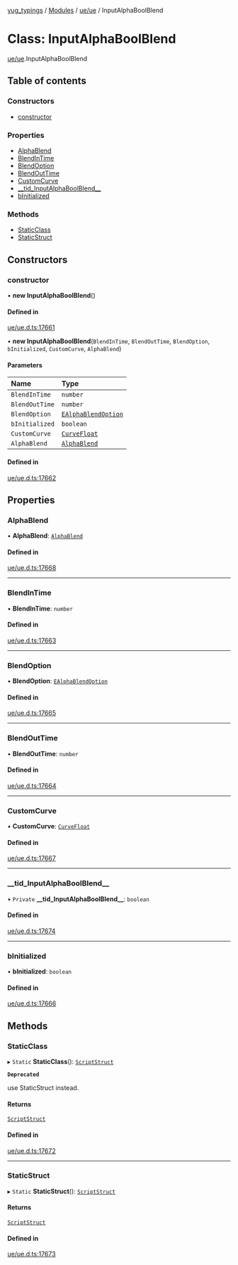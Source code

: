 [yug_typings](../README.md) / [Modules](../modules.md) / [ue/ue](../modules/ue_ue.md) / InputAlphaBoolBlend

# Class: InputAlphaBoolBlend

[ue/ue](../modules/ue_ue.md).InputAlphaBoolBlend

## Table of contents

### Constructors

- [constructor](ue_ue.InputAlphaBoolBlend.md#constructor)

### Properties

- [AlphaBlend](ue_ue.InputAlphaBoolBlend.md#alphablend)
- [BlendInTime](ue_ue.InputAlphaBoolBlend.md#blendintime)
- [BlendOption](ue_ue.InputAlphaBoolBlend.md#blendoption)
- [BlendOutTime](ue_ue.InputAlphaBoolBlend.md#blendouttime)
- [CustomCurve](ue_ue.InputAlphaBoolBlend.md#customcurve)
- [\_\_tid\_InputAlphaBoolBlend\_\_](ue_ue.InputAlphaBoolBlend.md#__tid_inputalphaboolblend__)
- [bInitialized](ue_ue.InputAlphaBoolBlend.md#binitialized)

### Methods

- [StaticClass](ue_ue.InputAlphaBoolBlend.md#staticclass)
- [StaticStruct](ue_ue.InputAlphaBoolBlend.md#staticstruct)

## Constructors

### constructor

• **new InputAlphaBoolBlend**()

#### Defined in

[ue/ue.d.ts:17661](https://github.com/YugMetaverse/yug_typings/blob/b7d9b19/ue/ue.d.ts#L17661)

• **new InputAlphaBoolBlend**(`BlendInTime`, `BlendOutTime`, `BlendOption`, `bInitialized`, `CustomCurve`, `AlphaBlend`)

#### Parameters

| Name | Type |
| :------ | :------ |
| `BlendInTime` | `number` |
| `BlendOutTime` | `number` |
| `BlendOption` | [`EAlphaBlendOption`](../enums/ue_ue.EAlphaBlendOption.md) |
| `bInitialized` | `boolean` |
| `CustomCurve` | [`CurveFloat`](ue_ue.CurveFloat.md) |
| `AlphaBlend` | [`AlphaBlend`](ue_ue.AlphaBlend.md) |

#### Defined in

[ue/ue.d.ts:17662](https://github.com/YugMetaverse/yug_typings/blob/b7d9b19/ue/ue.d.ts#L17662)

## Properties

### AlphaBlend

• **AlphaBlend**: [`AlphaBlend`](ue_ue.AlphaBlend.md)

#### Defined in

[ue/ue.d.ts:17668](https://github.com/YugMetaverse/yug_typings/blob/b7d9b19/ue/ue.d.ts#L17668)

___

### BlendInTime

• **BlendInTime**: `number`

#### Defined in

[ue/ue.d.ts:17663](https://github.com/YugMetaverse/yug_typings/blob/b7d9b19/ue/ue.d.ts#L17663)

___

### BlendOption

• **BlendOption**: [`EAlphaBlendOption`](../enums/ue_ue.EAlphaBlendOption.md)

#### Defined in

[ue/ue.d.ts:17665](https://github.com/YugMetaverse/yug_typings/blob/b7d9b19/ue/ue.d.ts#L17665)

___

### BlendOutTime

• **BlendOutTime**: `number`

#### Defined in

[ue/ue.d.ts:17664](https://github.com/YugMetaverse/yug_typings/blob/b7d9b19/ue/ue.d.ts#L17664)

___

### CustomCurve

• **CustomCurve**: [`CurveFloat`](ue_ue.CurveFloat.md)

#### Defined in

[ue/ue.d.ts:17667](https://github.com/YugMetaverse/yug_typings/blob/b7d9b19/ue/ue.d.ts#L17667)

___

### \_\_tid\_InputAlphaBoolBlend\_\_

• `Private` **\_\_tid\_InputAlphaBoolBlend\_\_**: `boolean`

#### Defined in

[ue/ue.d.ts:17674](https://github.com/YugMetaverse/yug_typings/blob/b7d9b19/ue/ue.d.ts#L17674)

___

### bInitialized

• **bInitialized**: `boolean`

#### Defined in

[ue/ue.d.ts:17666](https://github.com/YugMetaverse/yug_typings/blob/b7d9b19/ue/ue.d.ts#L17666)

## Methods

### StaticClass

▸ `Static` **StaticClass**(): [`ScriptStruct`](ue_ue.ScriptStruct.md)

**`Deprecated`**

use StaticStruct instead.

#### Returns

[`ScriptStruct`](ue_ue.ScriptStruct.md)

#### Defined in

[ue/ue.d.ts:17672](https://github.com/YugMetaverse/yug_typings/blob/b7d9b19/ue/ue.d.ts#L17672)

___

### StaticStruct

▸ `Static` **StaticStruct**(): [`ScriptStruct`](ue_ue.ScriptStruct.md)

#### Returns

[`ScriptStruct`](ue_ue.ScriptStruct.md)

#### Defined in

[ue/ue.d.ts:17673](https://github.com/YugMetaverse/yug_typings/blob/b7d9b19/ue/ue.d.ts#L17673)
